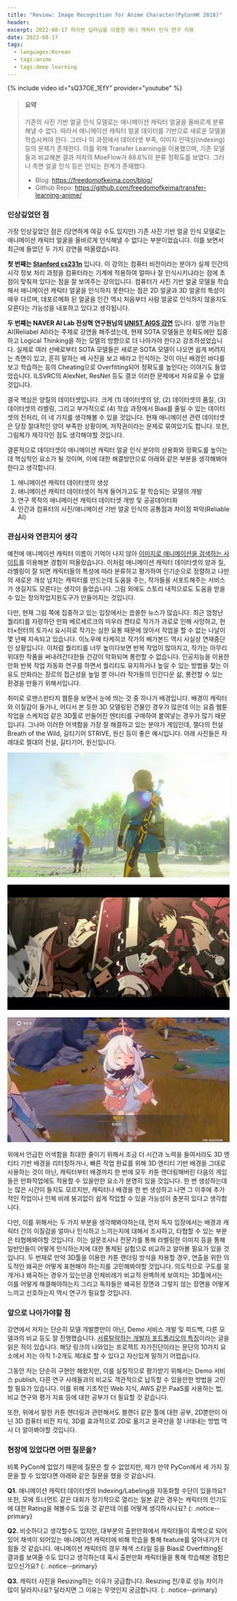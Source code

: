 ```yaml
---
title: "Review: Image Recognition for Anime Character(PyConHK 2018)"
header:
excerpt: 2022-08-17 파이썬 딥러닝을 이용한 애니 캐릭터 인식 연구 리뷰
date: 2022-08-17
tags:
  - languages:Korean
  - tags:anime
  - tags:deep learning
---
```


{% include video id="sQ37OE_1EfY" provider="youtube" %}

> #### 요약
> 기존의 사진 기반 얼굴 인식 모델로는 애니메이션 캐릭터 얼굴을 올바르게 분류해낼 수 없다. 따라서 애니메이션 캐릭터 얼굴 데이터를 기반으로 새로운 모델을 학습시켜야 한다. 그러나 이 과정에서 데이터셋 부족, 이미지 인덱싱(indexing) 등의 문제가 존재한다. 이를 위해 Transfer Learning을 이용했으며, 기존 모델들과 비교해본 결과 저자의 MoeFlow가 88.6%의 분류 정확도를 보였다. 그러나 측면 얼굴 인식 등은 안되는 한계가 존재했다.
> 
> - Blog: https://freedomofkeima.com/blog/
> - Github Repo: https://github.com/freedomofkeima/transfer-learning-anime/

### 인상깊었던 점
가장 인상깊었던 점은 (당연하게 여길 수도 있지만) 기존 사진 기반 얼굴 인식 모델로는 애니메이션 캐릭터 얼굴을 올바르게 인식해낼 수 없다는 부분이었습니다. 이를 보면서 최근에 들었던 두 가지 강연을 떠올렸습니다. 

**첫 번째는 [Stanford cs231n](http://cs231n.stanford.edu/)** 입니다. 이 강의는 컴퓨터 비전이라는 분야가 실제 인간의 시각 정보 처리 과정을 컴퓨터라는 기계에 적용하여 얼마나 잘 인식시키냐라는 점에 초점이 맞춰져 있다는 점을 잘 보여주는 강의입니다. 컴퓨터가 사진 기반 얼굴 모델을 학습해서 애니메이션 캐릭터 얼굴을 인식하지 못한다는 점은 2D 얼굴과 3D 얼굴의 특성이 매우 다르며, 데포르메화 된 얼굴을 인간 역시 처음부터 사람 얼굴로 인식하지 않을지도 모른다는 가능성을 내포하고 있다고 생각됩니다.

**두 번째는 NAVER AI Lab 전상혁 연구원님의 [UNIST AIGS 강연](https://docs.google.com/presentation/d/1NNftqS6BcCPd52tv8gWEjB34retYhP0FToOFBd9ewkQ/edit#slide=id.g1028e85a486_0_0)** 입니다. 설명 가능한 AI(Reliabel AI)라는 주제로 강연을 해주셨는데, 현재 SOTA 모델들은 정확도에만 집중하고 Logical Thinking을 하는 모델의 방향으로 더 나아가야 한다고 강조하셨었습니다. 실제로 여러 선배로부터 SOTA 모델들은 새로운 SOTA 모델이 나오면 쉽게 버려지는 측면이 있고, 흔히 말하는 배 사진을 보고 배라고 인식하는 것이 아닌 배경인 바다를 보고 학습하는 등의 Cheating으로 Overfitting되어 정확도를 높인다는 이야기도 들었었습니다. ILSVRC의 AlexNet, ResNet 등도 결코 이러한 문제에서 자유로울 수 없을 것입니다.

결국 핵심은 양질의 데이터셋입니다. 크게 (1) 데이터셋의 양, (2) 데이터셋의 품질, (3) 데이터셋의 라벨링, 그리고 부가적으로 (4) 학습 과정에서 Bias를 줄일 수 있는 데이터셋의 전처리, 이 네 가지를 생각해볼 수 있을 것입니다. 현재 애니메이션 관련 데이터셋은 당장 절대적인 양이 부족한 상황이며, 저작권이라는 문제로 묶여있기도 합니다. 또한, 그림체가 제각각인 점도 생각해야할 것입니다.

결론적으로 데이터셋이 애니메이션 캐릭터 얼굴 인식 분야의 상용화와 정확도를 높이는데 핵심적인 요소가 될 것이며, 이에 대한 해결방안으로 아래와 같은 부분을 생각해봐야 한다고 생각합니다.
1. 애니메이션 캐릭터 데이터셋의 생성
2. 애니메이션 캐릭터 데이터셋이 적게 들어가고도 잘 학습되는 모델의 개발
3. 연구 목적의 애니메이션 캐릭터 데이터셋 개방 및 공공데이터화
4. 인간과 컴퓨터의 사진/애니메이션 기반 얼굴 인식의 공통점과 차이점 파악(Reliable AI)

### 관심사와 연관지어 생각
예전에 애니메이션 캐릭터 이름이 기억이 나지 않아 [이미지로 애니메이션을 검색하는 사이트](https://saucenao.com/)를 이용해본 경험이 떠올랐습니다. 이처럼 애니메이션 캐릭터 데이터셋의 양과 질, 라벨링이 잘 되면 캐릭터들의 특성에 따라 분류하고 평가하여 인기순으로 정렬하고 나만의 새로운 개성 넘치는 캐릭터를 만드는데 도움을 주는, 작가들을 서포트해주는 서비스가 생길지도 모른다는 생각이 들었습니다. 그림 외에도 스토리 내적으로도 도움을 받을 수 있는 창의작업지원도구가 만들어지는 것입니다.

다만, 현재 그림 쪽에 집중하고 있는 입장에서는 씁쓸한 뉴스가 많습니다. 최근 엄청난 퀄리티를 자랑하던 만화 베르세르크의 미우라 켄타로 작가가 과로로 인해 사망하고, 헌터×헌터의 토가시 요시히로 작가는 심한 요통 때문에 앉아서 작업을 할 수 없는 나날이 몇 년째 지속되고 있습니다. 이노우에 타케히코 작가의 배가본드 역시 사실상 연재중단인 상황입니다. 이처럼 퀄리티를 너무 높이다보면 반복 작업이 많아지고, 작가는 아무리 위대한 작품을 써내려간다한들 건강이 악화되며 롱런할 수 없습니다. 인공지능을 이용한 만화 반복 작업 자동화 연구를 하면서 퀄리티도 유지하거나 높일 수 있는 방법을 찾는 이유도 만화라는 장르의 접근성을 높일 뿐 아니라 작가들의 인간다운 삶, 롱런할 수 있는 환경을 만들기 위해서입니다.

취미로 로맨스판타지 웹툰을 보면서 눈에 띄는 것 중 하나가 배경입니다. 배경이 캐릭터와 이질감이 들거나, 어디서 본 듯한 3D 모델링된 건물인 경우가 많은데 이는 요즘 웹툰 작업을 스케치업 같은 3D툴로 만들어진 엔티티를 구매하여 붙여넣는 경우가 많기 때문입니다. 그나마 이러한 어색함을 가장 잘 해결하고 있는 분야가 게임인데, 젤다의 전설 Breath of the Wild, 길티기어 STRIVE, 원신 등이 좋은 예시입니다. 아래 사진들은 차례대로 젤대의 전설, 길티기어, 원신입니다.

![젤다의 전설](/assets/images/zelda.jpg)

![길티기어](/assets/images/ggst.jpg)

![원신](/assets/images/wonshin.jpg)

위에서 언급한 어색함을 최대한 줄이기 위해서 조금 더 시간과 노력을 들여서라도 3D 엔티티 기반 배경을 리터칭하거나, 빠른 작업 완료를 위해 3D 엔티티 기반 배경을 그대로 사용하는 것이 아닌, 캐릭터부터 배경까지 한 번에 모두 카툰 랜더링해버린 다음의 게임들은 만화작업에도 적용할 수 있을만한 요소가 분명히 있을 것입니다. 한 번 생성하는데는 많은 시간이 들지도 모르지만, 캐릭터나 배경을 한 번 생성하고 나면 그 이후에 추가적인 작업이나 인체 비례 붕괴없이 쉽게 작업할 수 있을 가능성이 충분히 있다고 생각합니다. 

다만, 이를 위해서는 두 가지 부분을 생각해봐야하는데, 먼저 독자 입장에서는 배경과 캐릭터 간의 이질감을 얼마나 인식하고 느끼는지에 대해서 조사하고, 타협할 수 있는 부분은 타협해봐야할 것입니다. 이는 설문조사나 전문가를 통해 라벨링한 이미지 등을 통해 일반인들이 어떻게 인식하는지에 대한 통제된 실험으로 비교하고 알아볼 필요가 있을 것입니다. 두 번재로 만약 3D툴을 이용한 카툰 랜더링 방식을 차용할 경우, 연출을 위한 의도적인 왜곡은 어떻게 표현해야 하는지를 고민해봐야할 것입니다. 의도적으로 구도를 뭉개거나 왜곡하는 경우가 있는만큼 인체비례가 비교적 완벽하게 보여지는 3D툴에서는 이를 어떻게 해결해야하는지 그리고 독자들은 왜곡된 장면과 그렇지 않는 장면을 어떻게 느끼고 선호하는지 역시 연구가 필요할 것입니다.

### 앞으로 나아가야할 점
강연에서 저자는 단순히 모델 개발뿐만이 아닌, Demo 서비스 개발 및 피드백, 다른 모델과의 비교 등도 잘 진행했습니다. [서류탈락하는 개발자 포트폴리오의 특징](https://velog.io/@dongyi/%EB%82%B4-%ED%8F%AC%ED%8A%B8%ED%8F%B4%EB%A6%AC%EC%98%A4%EA%B0%80-%EC%84%9C%EB%A5%98%ED%83%88%EB%9D%BD%EC%9D%B8-%EC%9D%B4%EC%9C%A0-%ED%94%84%EB%A1%9C%EC%A0%9D%ED%8A%B8-%EC%9D%B4%EB%A0%87%EA%B2%8C-%ED%95%B4%EB%B3%B4%EC%84%B8%EC%9A%94)이라는 글을 읽은 적이 있습니다. 해당 링크의 나와있는 프로젝트 자가진단이라는 문단의 10가지 요소에서 저는 아직 1-2개도 제대로 할 수 있다고 자신있게 말하기 어렵습니다.

그동안 저는 단순히 구현만 해왔지만, 이를 실질적으로 평가받기 위해서는 Demo 서비스 publish, 다른 연구 사례들과의 비교도 객관적으로 납득할 수 있을만한 방법을 고민할 필요가 있습니다. 이를 위해 기초적인 Web 지식, AWS 같은 PaaS를 사용하는 법, 비교 연구와 평가 지표 등에 대한 공부가 더 필요할 것 같습니다.

또한, 위에서 말한 카툰 랜더링과 관련해서도 블랜더 같은 툴에 대한 공부, 2D뿐만이 아닌 3D 컴퓨터 비전 지식, 3D를 효과적으로 2D로 옮기고 윤곽선을 잘 나태내는 방법 역시 더 알아봐야할 것입니다.

### 현장에 있었다면 어떤 질문을?
비록 PyCon에 없었기 때문에 질문은 할 수 없었지만, 제가 만약 PyCon에서 세 가지 질문을 할 수 있었다면 아래와 같은 질문을 했을 것 같습니다.

**Q1.** 애니메이션 캐릭터 데이터셋의 Indexing/Labeling을 자동화할 수단이 있을까요? 또한, 모에 토너먼트 같은 대회가 정기적으로 열리는 일본 같은 경우는 캐릭터의 인기도에 대한 Rating을 해볼수도 있을 것 같은데 이를 어떻게 생각하시나요?
{: .notice--primary}

**Q2.** 비슷하다고 생각할수도 있지만, 대부분의 출판만화에서 캐릭터들이 흑백으로 되어있어 채색이 되어있는 애니메이션 캐릭터에 비해 학습을 통해 feature를 알아내기가 더 힘들 것 같습니다. 애니메이션 캐릭터의 경우 채색 스타일 등을 Bias로 Overfitting된 결과를 보여줄 수도 있다고 생각하는데 혹시 출판만화 캐릭터들을 통해 학습해본 경험은 있으신가요?
{: .notice--primary}

**Q3.** 캐릭터 사진을 Resizing하는 이유가 궁급합니다. Resizing 전/후로 성능 차이가 많이 달라지나요? 달라지면 그 이유는 무엇인지 궁금합니다.
{: .notice--primary}